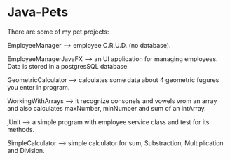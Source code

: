 # Java-Pets
There are some of my pet projects:

EmployeeManager --> employee C.R.U.D. (no database).

EmployeeManagerJavaFX --> an UI application for managing employees. Data is stored in a postgresSQL database.

GeometricCalculator --> calculates some data about 4 geometric fugures you enter in program.

WorkingWithArrays --> it recognize consonels and vowels vrom an array and also calculates maxNumber, minNumber and sum of an intArray.

jUnit --> a simple program with employee service class and test for its methods.

SimpleCalculator --> simple calculator for sum, Substraction, Multiplication and Division.
